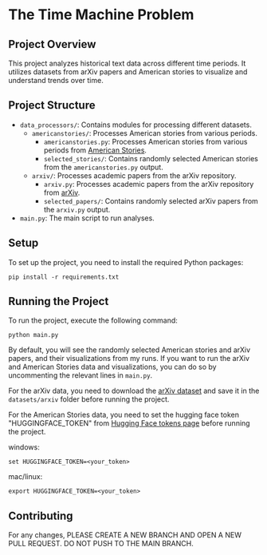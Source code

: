 # The Time Machine Problem

## Project Overview
This project analyzes historical text data across different time periods. It utilizes datasets from arXiv papers and American stories to visualize and understand trends over time.

## Project Structure
- `data_processors/`: Contains modules for processing different datasets.
  - `americanstories/`: Processes American stories from various periods.
    - `americanstories.py`: Processes American stories from various periods from [American Stories](https://huggingface.co/datasets/dell-research-harvard/AmericanStories).
    - `selected_stories/`: Contains randomly selected American stories from the `americanstories.py` output.
  - `arxiv/`: Processes academic papers from the arXiv repository.
    - `arxiv.py`: Processes academic papers from the arXiv repository from [arXiv](https://www.kaggle.com/datasets/Cornell-University/arxiv/data).
    - `selected_papers/`: Contains randomly selected arXiv papers from the `arxiv.py` output.
- `main.py`: The main script to run analyses.

## Setup
To set up the project, you need to install the required Python packages:
```
pip install -r requirements.txt
```
## Running the Project
To run the project, execute the following command:
```
python main.py
``` 

By default, you will see the randomly selected American stories and arXiv papers, and their visualizations from my runs. If you want to run the arXiv and American Stories data and visualizations, you can do so by uncommenting the relevant lines in `main.py`.

For the arXiv data, you need to download the [arXiv dataset](https://www.kaggle.com/datasets/Cornell-University/arxiv/data) and save it in the `datasets/arxiv` folder before running the project.

For the American Stories data, you need to set the hugging face token "HUGGINGFACE_TOKEN" from [Hugging Face tokens page](https://huggingface.co/settings/tokens) before running the project.

windows:
```
set HUGGINGFACE_TOKEN=<your_token>
```

mac/linux:
```
export HUGGINGFACE_TOKEN=<your_token>
```

## Contributing

For any changes, PLEASE CREATE A NEW BRANCH AND OPEN A NEW PULL REQUEST. DO NOT PUSH TO THE MAIN BRANCH.
